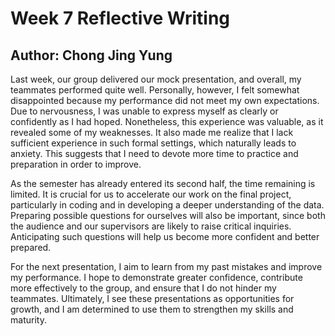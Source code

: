 # **Week 7 Reflective Writing**

## Author: Chong Jing Yung

Last week, our group delivered our mock presentation, and overall, my teammates performed quite well.
Personally, however, I felt somewhat disappointed because my performance did not meet my own expectations.
Due to nervousness, I was unable to express myself as clearly or confidently as I had hoped. Nonetheless,
this experience was valuable, as it revealed some of my weaknesses. It also made me realize that I lack sufficient
experience in such formal settings, which naturally leads to anxiety. This suggests that I need to devote more time
to practice and preparation in order to improve.

As the semester has already entered its second half, the time remaining is limited. It is crucial for us to accelerate
our work on the final project, particularly in coding and in developing a deeper understanding of the data. Preparing possible
questions for ourselves will also be important, since both the audience and our supervisors are likely to raise critical
inquiries. Anticipating such questions will help us become more confident and better prepared.

For the next presentation, I aim to learn from my past mistakes and improve my performance. I hope to demonstrate greater
confidence, contribute more effectively to the group, and ensure that I do not hinder my teammates. Ultimately, I see these
presentations as opportunities for growth, and I am determined to use them to strengthen my skills and maturity.
